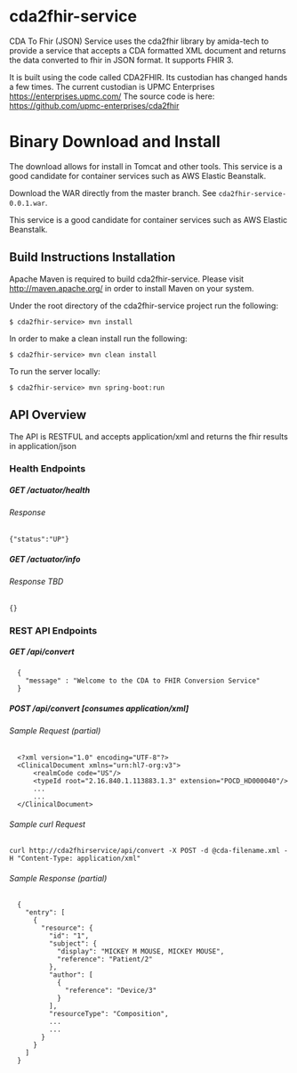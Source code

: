 # cda2fhir-service
CDA To Fhir (JSON) Service uses the cda2fhir library by amida-tech to provide a service that accepts a CDA formatted XML 
document and returns the data converted to fhir in JSON format.  It supports FHIR 3.

It is built using the code called CDA2FHIR.  Its custodian has changed hands a few times. The current custodian is 
UPMC Enterprises  https://enterprises.upmc.com/  The source code is here: https://github.com/upmc-enterprises/cda2fhir


# Binary Download and Install 

The download allows for install in Tomcat and other tools. This service is a good 
candidate for container services such as AWS Elastic Beanstalk.

Download the WAR directly from the master branch. See `cda2fhir-service-0.0.1.war`.

This service is a good candidate for container services such as AWS Elastic Beanstalk.


## Build Instructions Installation

Apache Maven is required to build cda2fhir-service. Please visit http://maven.apache.org/ in order to install Maven on your system.

Under the root directory of the cda2fhir-service project run the following:

	$ cda2fhir-service> mvn install

In order to make a clean install run the following:

	$ cda2fhir-service> mvn clean install
	
To run the server locally:

	$ cda2fhir-service> mvn spring-boot:run

	
## API Overview
The API is RESTFUL and accepts application/xml and returns the fhir results in application/json

### Health Endpoints
##### GET /actuator/health
###### Response
```
{"status":"UP"}
```

##### GET /actuator/info
###### Response TBD
```
{}
```

### REST API Endpoints
  
##### GET /api/convert
```
  {
    "message" : "Welcome to the CDA to FHIR Conversion Service"
  }
```

##### POST /api/convert [consumes application/xml]
###### Sample Request (partial)
```
  <?xml version="1.0" encoding="UTF-8"?>
  <ClinicalDocument xmlns="urn:hl7-org:v3">
      <realmCode code="US"/>
      <typeId root="2.16.840.1.113883.1.3" extension="POCD_HD000040"/>
      ...
      ...
  </ClinicalDocument>
```
###### Sample curl Request
```
curl http://cda2fhirservice/api/convert -X POST -d @cda-filename.xml -H "Content-Type: application/xml"
```

###### Sample Response (partial)
```
  {
    "entry": [
      {
        "resource": {
          "id": "1",
          "subject": {
            "display": "MICKEY M MOUSE, MICKEY MOUSE",
            "reference": "Patient/2"
          },
          "author": [
            {
              "reference": "Device/3"
            }
          ],
          "resourceType": "Composition",
          ...
          ...
        }
      }
    ]
  }  
```




